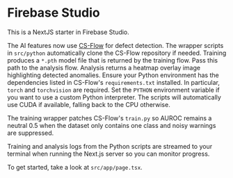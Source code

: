 # Firebase Studio

This is a NextJS starter in Firebase Studio.

The AI features now use [CS-Flow](https://github.com/Arman717/cs-flow) for
defect detection. The wrapper scripts in `src/python` automatically clone the
CS-Flow repository if needed. Training produces a `*.pth` model file that is
returned by the training flow. Pass this path to the analysis flow. Analysis
returns a heatmap overlay image highlighting detected anomalies.
Ensure your Python environment has the dependencies listed in CS-Flow's
`requirements.txt` installed. In particular, `torch` and `torchvision` are
required. Set the `PYTHON` environment variable if you want to use a custom
Python interpreter. The scripts will automatically use CUDA if available,
falling back to the CPU otherwise.

The training wrapper patches CS-Flow's `train.py` so AUROC remains a neutral
0.5 when the dataset only contains one class and noisy warnings are suppressed.

Training and analysis logs from the Python scripts are streamed to your
terminal when running the Next.js server so you can monitor progress.

To get started, take a look at `src/app/page.tsx`.
